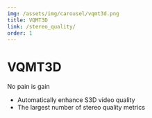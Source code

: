 ```yaml
---
img: /assets/img/carousel/vqmt3d.png
title: VQMT3D
link: /stereo_quality/
order: 1
---
```

# VQMT3D
<span class="motto">No pain is gain</span>

* Automatically enhance S3D video quality
* The largest number of stereo quality metrics
